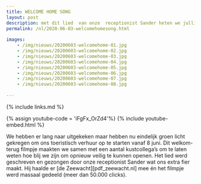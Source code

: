 ```yaml
---
title: WELCOME HOME SONG
layout: post
description: met dit lied  van onze  receptionist Sander heten we jullie opnieuw van harte welkom
permalink: /nl/2020-06-03-welcomehomesong.html
    
images: 
    - /img/nieuws/20200603-welcomehome-01.jpg
    - /img/nieuws/20200603-welcomehome-02.jpg
    - /img/nieuws/20200603-welcomehome-03.jpg
    - /img/nieuws/20200603-welcomehome-04.jpg
    - /img/nieuws/20200603-welcomehome-05.jpg
    - /img/nieuws/20200603-welcomehome-06.jpg
    - /img/nieuws/20200603-welcomehome-07.jpg
    - /img/nieuws/20200603-welcomehome-08.jpg
    
---
```


{% include links.md %}

{% assign youtube-code = 'iFgFx_OrZd4'%}
{% include youtube-embed.html %}

We hebben er lang naar uitgekeken maar hebben nu  eindelijk groen licht gekregen om ons toeristisch verhuur op te starten vanaf 8 juni.
Dit welkom-terug filmpje maakten we samen met een aantal kustcollega’s om te laten weten hoe blij we zijn om opnieuw veilig te kunnen openen.
Het lied werd geschreven en gezongen door onze receptionist Sander wat ons extra fier maakt. Hij haalde er [de Zeewacht][pdf_zeewacht.nl] mee én het filmpje werd massaal gedeeld (meer dan 50.000 clicks).
